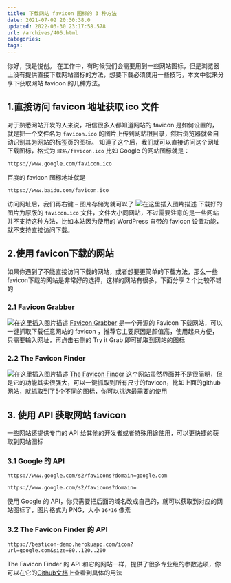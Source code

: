```yaml
---
title: 下载网站 favicon 图标的 3 种方法
date: 2021-07-02 20:30:38.0
updated: 2022-03-30 23:17:58.578
url: /archives/406.html
categories: 
tags: 
---
```




你好，我是悦创。 在工作中，有时候我们会需要用到一些网站图标，但是浏览器上没有提供直接下载网站图标的方法，想要下载必须使用一些技巧，本文中就来分享下获取网站 favicon 的几种方法。

## 1.直接访问 favicon 地址获取 ico 文件

对于熟悉网站开发的人来说，相信很多人都知道网站的 favicon 是如何设置的，就是把一个文件名为 `favicon.ico` 的图片上传到网站根目录，然后浏览器就会自动识别其为网站的标签页的图标。 知道了这个后，我们就可以直接访问这个网址下载图标，格式为 `域名/favicon.ico` 比如 Google 的网站图标就是：

```code
https://www.google.com/favicon.ico
```

百度的 favicon 图标地址就是

```code
https://www.baidu.com/favicon.ico
```

访问网址后，我们再右键 – 图片存储为就可以了 ![在这里插入图片描述](https://img-blog.csdnimg.cn/20210702202405623.png?x-oss-process=image/watermark,type_ZmFuZ3poZW5naGVpdGk,shadow_10,text_aHR0cHM6Ly9ibG9nLmNzZG4ubmV0L3FxXzMzMjU0NzY2,size_16,color_FFFFFF,t_70) 下载好的图片为原版的 `favicon.ico` 文件，文件大小同网站，不过需要注意的是一些网站并不支持这种方法，比如本站因为使用的 WordPress 自带的 favicon 设置功能，就不支持直接访问下载。

## 2.使用 favicon下载的网站

如果你遇到了不能直接访问下载的网站，或者想要更简单的下载方法，那么一些 favicon下载的网站是非常好的选择，这样的网站有很多，下面分享 2 个比较不错的

### 2.1 Favicon Grabber

![在这里插入图片描述](https://img-blog.csdnimg.cn/20210702202517962.png?x-oss-process=image/watermark,type_ZmFuZ3poZW5naGVpdGk,shadow_10,text_aHR0cHM6Ly9ibG9nLmNzZG4ubmV0L3FxXzMzMjU0NzY2,size_16,color_FFFFFF,t_70) [Favicon Grabber](https://favicongrabber.com/) 是一个开源的 Favicon 下载网站，可以一键抓取下载任意网站的 favicon ，推荐它主要原因是颜值高，使用起来方便，只需要输入网址，再点击右侧的 Try it Grab 即可抓取到网站的图标

### 2.2 The Favicon Finder

![在这里插入图片描述](https://img-blog.csdnimg.cn/2021070220262314.png?x-oss-process=image/watermark,type_ZmFuZ3poZW5naGVpdGk,shadow_10,text_aHR0cHM6Ly9ibG9nLmNzZG4ubmV0L3FxXzMzMjU0NzY2,size_16,color_FFFFFF,t_70) [The Favicon Finder](https://besticon-demo.herokuapp.com/) 这个网站虽然界面并不是很简明，但是它的功能其实很强大，可以一键抓取到所有尺寸的favicon，比如上面的github网站，就抓取到了5个不同的图标，你可以挑选最需要的使用

## 3\. 使用 API 获取网站 favicon

一些网站还提供专门的 API 给其他的开发者或者特殊用途使用，可以更快捷的获取到网站图标

### 3.1 Google 的 API

```
https://www.google.com/s2/favicons?domain=google.com
```

```code
https://www.google.com/s2/favicons?domain=
```

使用 Google 的 API，你只需要把后面的域名改成自己的，就可以获取到对应的网站图标了，图片格式为 PNG，大小 `16*16` 像素

### 3.2 The Favicon Finder 的 API

```
https://besticon-demo.herokuapp.com/icon?url=google.com&size=80..120..200
```

The Favicon Finder 的 API 和它的网站一样，提供了很多专业级的参数选项，你可以在它的[Github文档](https://github.com/mat/besticon/blob/master/Readme.markdown)上查看到具体的用法